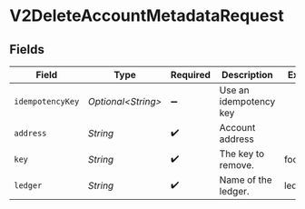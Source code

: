 # V2DeleteAccountMetadataRequest


## Fields

| Field                  | Type                   | Required               | Description            | Example                |
| ---------------------- | ---------------------- | ---------------------- | ---------------------- | ---------------------- |
| `idempotencyKey`       | *Optional\<String>*    | :heavy_minus_sign:     | Use an idempotency key |                        |
| `address`              | *String*               | :heavy_check_mark:     | Account address        |                        |
| `key`                  | *String*               | :heavy_check_mark:     | The key to remove.     | foo                    |
| `ledger`               | *String*               | :heavy_check_mark:     | Name of the ledger.    | ledger001              |
